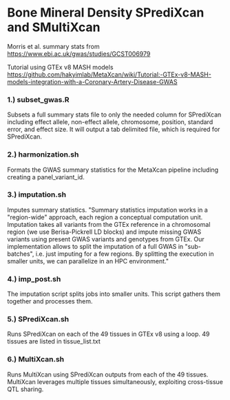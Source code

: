 # Bone Mineral Density SPrediXcan and SMultiXcan 
Morris et al. summary stats from https://www.ebi.ac.uk/gwas/studies/GCST006979

Tutorial using GTEx v8 MASH models 
https://github.com/hakyimlab/MetaXcan/wiki/Tutorial:-GTEx-v8-MASH-models-integration-with-a-Coronary-Artery-Disease-GWAS

### 1.) subset_gwas.R
Subsets a full summary stats file to only the needed column for SPrediXcan including effect allele, non-effect allele, chromosome, position, standard error, and effect size. It will output a tab delimited file, which is required for SPrediXcan.

### 2.) harmonization.sh
Formats the GWAS summary statistics for the MetaXcan pipeline including creating a panel_variant_id.

### 3.) imputation.sh
Imputes summary statistics. "Summary statistics imputation works in a "region-wide" approach, each region a conceptual computation unit. Imputation takes all variants from the GTEx reference in a chromosomal region (we use Berisa-Pickrell LD blocks) and impute missing GWAS variants using present GWAS variants and genotypes from GTEx. Our implementation allows to split the imputation of a full GWAS in "sub-batches", i.e. just imputing for a few regions. By splitting the execution in smaller units, we can parallelize in an HPC environment."

### 4.) imp_post.sh
The imputation script splits jobs into smaller units. This script gathers them together and processes them. 

### 5.) SPrediXcan.sh
Runs SPrediXcan on each of the 49 tissues in GTEx v8 using a loop. 49 tissues are listed in tissue_list.txt

### 6.) MultiXcan.sh
Runs MultiXcan using SPrediXcan outputs from each of the 49 tissues. MultiXcan leverages multiple tissues simultaneously, exploiting cross-tissue QTL sharing.





